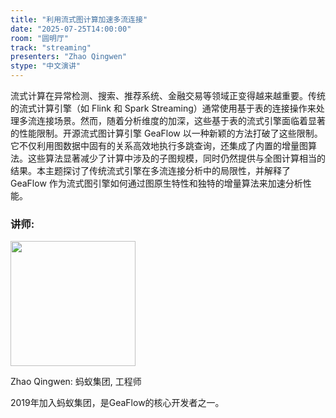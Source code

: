 ```yaml
---
title: "利用流式图计算加速多流连接"
date: "2025-07-25T14:00:00"
room: "圆明厅"
track: "streaming"
presenters: "Zhao Qingwen"
stype: "中文演讲"
---
```


流式计算在异常检测、搜索、推荐系统、金融交易等领域正变得越来越重要。传统的流式计算引擎（如 Flink 和 Spark Streaming）通常使用基于表的连接操作来处理多流连接场景。然而，随着分析维度的加深，这些基于表的流式引擎面临着显著的性能限制。开源流式图计算引擎 GeaFlow 以一种新颖的方法打破了这些限制。它不仅利用图数据中固有的关系高效地执行多跳查询，还集成了内置的增量图算法。这些算法显著减少了计算中涉及的子图规模，同时仍然提供与全图计算相当的结果。本主题探讨了传统流式引擎在多流连接分析中的局限性，并解释了 GeaFlow 作为流式图引擎如何通过图原生特性和独特的增量算法来加速分析性能。

### 讲师:

<img src="https://sessionize.com/image/b616-400o400o1-G8HEVFg7VaTfKEYWtC3oA7.jpg" width="200" /><br/>

Zhao Qingwen: 蚂蚁集团, 工程师

2019年加入蚂蚁集团，是GeaFlow的核心开发者之一。